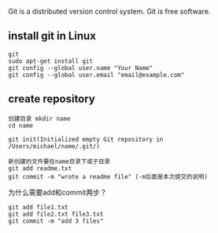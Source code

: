 Git is a distributed version control system.
Git is free software.

## install git in Linux
```
git
sudo apt-get install git
git config --global user.name "Your Name"
git config --global user.email "email@example.com"
```

## create repository
```
创建目录 mkdir name
cd name

git init(Initialized empty Git repository in /Users/michael/name/.git/)

新创建的文件要在name目录下或子目录
git add readme.txt
git commit -m "wrote a readme file" (-m后面是本次提交的说明)
```

为什么需要add和commit两步？
```
git add file1.txt
git add file2.txt file3.txt
git commit -m "add 3 files"
```


